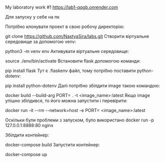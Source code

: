 My laboratory work #1
https://lab1-qqgb.onrender.com

Для запуску у себе на пк

Потрібно клонувати проект в свою робочу директорію:

git clone https://github.com/NastyaSira/labs.git
Створити віртуальне середовище за допомогою venv:

python3 -m venv env
Активувати віртуальне середовище:

source ./env/bin/activate
Встановити flask допомогою команди:

pip install flask
Тут є .flaskenv файл, тому потрібно поставити python-dotenv:

pip install python-dotenv
Далі потрібно збілдити image такою командою:

docker build --build-arg PORT=<your port> . -t <image_name>:latest
Якщо image упішно збілдився, то його можна запустити і перевірити:

docker run -it --rm --network=host -e PORT=<your port> <image_name>:latest

Оскільки були проблеми з запуском, було використано
docker run -p 127.0.0.1:8888:80 nginx

Збілдити контейнер:

docker-compose build
Запустити контейнер:

docker-compose up
